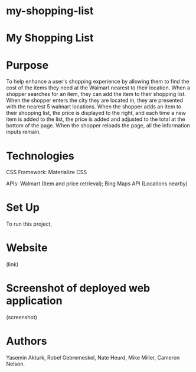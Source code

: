 # my-shopping-list

# My Shopping List

# Purpose 
To help enhance a user's shopping experience by allowing them to find the cost of the items they need at the Walmart nearest to their location. When a shopper searches for an item, they can add the item to their shopping list. When the shopper enters the city they are located in, they are presented with the nearest 5 walmart locations. When the shopper adds an item to their shopping list, the price is displayed to the right, and each time a new item is added to the list, the price is added and adjusted to the total at the bottom of the page. When the shopper reloads the page, all the information inputs remain. 

# Technologies

  CSS Framework: Materialize CSS
  
  APIs: Walmart (Item and price retrieval); Bing Maps API (Locations nearby) 

# Set Up
To run this project, 

# Website
(link)
# Screenshot of deployed web application
(screenshot)

# Authors
Yasemin Akturk, Robel Gebremeskel, Nate Heurd, Mike Miller, Cameron Nelson. 
